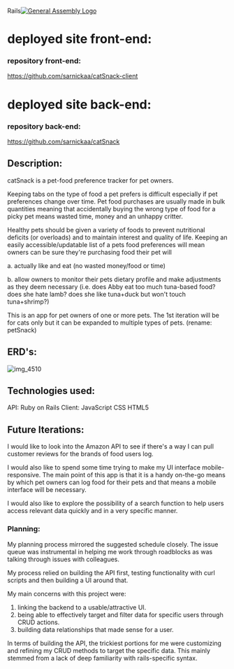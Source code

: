Rails[![General Assembly Logo](https://camo.githubusercontent.com/1a91b05b8f4d44b5bbfb83abac2b0996d8e26c92/687474703a2f2f692e696d6775722e636f6d2f6b6538555354712e706e67)](https://generalassemb.ly/education/web-development-immersive)

# deployed site front-end:

### repository front-end:
https://github.com/sarnickaa/catSnack-client

# deployed site back-end:

### repository back-end:
https://github.com/sarnickaa/catSnack

## Description:

catSnack is a pet-food preference tracker for pet owners.

Keeping tabs on the type of food a pet prefers is difficult especially if pet preferences change over time. Pet food purchases are usually made in bulk quantities meaning that accidentally buying the wrong type of food for a picky pet means wasted time, money and an unhappy critter.

Healthy pets should be given a variety of foods to prevent nutritional deficits (or overloads) and to maintain interest and quality of life. Keeping an easily accessible/updatable list of a pets food preferences will mean owners can be sure they're purchasing food their pet will

 a. actually like and eat (no wasted money/food or time)

 b. allow owners to monitor their pets dietary profile and make adjustments as they deem necessary (i.e. does Abby eat too much tuna-based food? does she hate lamb? does she like tuna+duck but won't touch tuna+shrimp?)

This is an app for pet owners of one or more pets. The 1st iteration will be for cats only but it can be expanded to multiple types of pets. (rename: petSnack)

## ERD's:
![img_4510](https://media.git.generalassemb.ly/user/11649/files/d5803762-8e5b-11e8-8de6-619fe50b3f02)

## Technologies used:

  API:    Ruby on Rails
  Client: JavaScript
          CSS
          HTML5

## Future Iterations:

I would like to look into the Amazon API to see if there's a way I can pull customer reviews for the brands of food users log.

I would also like to spend some time trying to make my UI interface mobile-responsive. The main point of this app is that it is a handy on-the-go means by which pet owners can log food for their pets and that means a mobile interface will be necessary.

I would also like to explore the possibility of a search function to help users access relevant data quickly and in a very specific manner.

### Planning:

My planning process mirrored the suggested schedule closely. The issue queue was instrumental in helping me work through roadblocks as was talking through issues with colleagues.

My process relied on building the API first, testing functionality with curl scripts and then building a UI around that.

My main concerns with this project were:
1. linking the backend to a usable/attractive UI.
2. being able to effectively target and filter data for specific users through CRUD actions.
3. building data relationships that made sense for a user.

In terms of building the API, the trickiest portions for me were customizing and refining my CRUD methods to target the specific data. This mainly stemmed from a lack of deep familiarity with rails-specific syntax.
